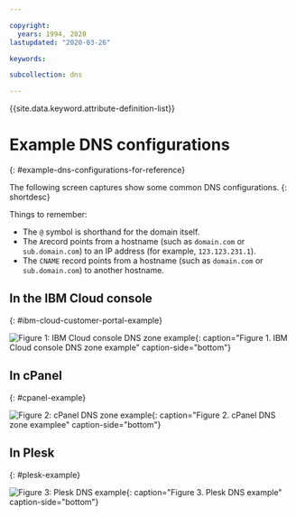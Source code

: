 ```yaml
---

copyright:
  years: 1994, 2020
lastupdated: "2020-03-26"

keywords: 

subcollection: dns

---
```


{{site.data.keyword.attribute-definition-list}}

# Example DNS configurations
{: #example-dns-configurations-for-reference}

The following screen captures show some common DNS configurations.
{: shortdesc} 

Things to remember:

* The `@` symbol is shorthand for the domain itself.
* The `A`record points from a hostname (such as `domain.com` or `sub.domain.com`) to an IP address (for example, `123.123.231.1`).
* The `CNAME` record points from a hostname (such as `domain.com` or `sub.domain.com`) to another hostname.

## In the IBM Cloud console
{: #ibm-cloud-customer-portal-example}

![Figure 1: IBM Cloud console DNS zone example](images/dns1.png "IBM Cloud console DNS zone example "){: caption="Figure 1. IBM Cloud console DNS zone example" caption-side="bottom"}


## In cPanel
{: #cpanel-example}

![Figure 2: cPanel DNS zone example](images/cpaneldns.png "cPanel DNS zone example"){: caption="Figure 2. cPanel DNS zone examplee" caption-side="bottom"}


## In Plesk
{: #plesk-example}

![Figure 3: Plesk DNS example](images/plesk2dns.png "Plesk DNS example"){: caption="Figure 3. Plesk DNS example" caption-side="bottom"}

